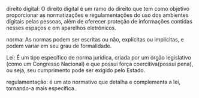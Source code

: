 direito digital: O direito digital é um ramo do direito que tem como objetivo proporcionar as normatizações e regulamentações do uso dos ambientes digitais pelas pessoas, além de oferecer proteção de informações contidas nesses espaços e em aparelhos eletrônicos.

norma: As normas podem ser escritas ou não, explícitas ou implícitas, e podem variar em seu grau de formalidade.

Lei: É um tipo específico de norma jurídica, criada por um órgão legislativo (como um Congresso Nacional) e que possui força coercitiva(possui pena), ou seja, seu cumprimento pode ser exigido pelo Estado.

regulamentação: é um ato normativo que detalha e complementa a lei, tornando-a mais específica.
